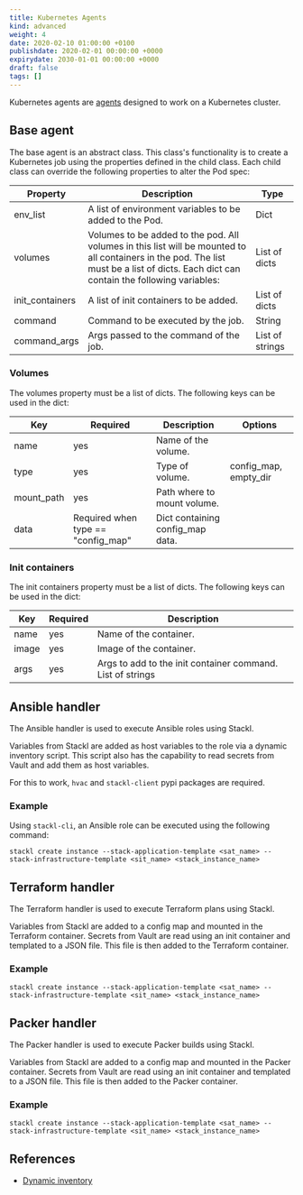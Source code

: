 ```yaml
---
title: Kubernetes Agents
kind: advanced
weight: 4
date: 2020-02-10 01:00:00 +0100
publishdate: 2020-02-01 00:00:00 +0000
expirydate: 2030-01-01 00:00:00 +0000
draft: false
tags: []
---
```


Kubernetes agents are [agents](agents.md) designed to work on a Kubernetes cluster. 

## Base agent

The base agent is an abstract class. This class's functionality is to create a Kubernetes job using 
the properties defined in the child class. Each child class can override the following properties to alter the Pod spec:

| Property | Description | Type |
|----------|-------------|------|
| env_list | A list of environment variables to be added to the Pod. | Dict |
| volumes | Volumes to be added to the pod. All volumes in this list will be mounted to all containers in the pod. The list must be a list of dicts. Each dict can contain the following variables: | List of dicts |
| init_containers | A list of init containers to be added. | List of dicts |
| command | Command to be executed by the job. | String |
| command_args | Args passed to the command of the job. | List of strings |

### Volumes

The volumes property must be a list of dicts. The following keys can be used in the dict:

| Key | Required | Description | Options |
|-----|----------|-------------|---------|
| name | yes | Name of the volume. | |
| type | yes | Type of volume. | config_map, empty_dir |
| mount_path | yes | Path where to mount volume. | |
| data | Required when type == "config_map" | Dict containing config_map data. | |

### Init containers

The init containers property must be a list of dicts. The following keys can be used in the dict:

| Key | Required | Description |
|-----|----------|-------------|
| name | yes | Name of the container. |
| image | yes | Image of the container. |
| args | yes | Args to add to the init container command. List of strings |

## Ansible handler

The Ansible handler is used to execute Ansible roles using Stackl.

Variables from Stackl are added as host variables to the role via a dynamic inventory script. This script also has the capability to read secrets from Vault and add them as host variables.

For this to work, `hvac` and `stackl-client` pypi packages are required.

### Example

Using `stackl-cli`, an Ansible role can be executed using the following command:

```
stackl create instance --stack-application-template <sat_name> --stack-infrastructure-template <sit_name> <stack_instance_name>
```

## Terraform handler

The Terraform handler is used to execute Terraform plans using Stackl.

Variables from Stackl are added to a config map and mounted in the Terraform container. Secrets from Vault are read using an init container and templated to a JSON file. This file is then added to the Terraform container.

### Example

```
stackl create instance --stack-application-template <sat_name> --stack-infrastructure-template <sit_name> <stack_instance_name>
```

## Packer handler

The Packer handler is used to execute Packer builds using Stackl.

Variables from Stackl are added to a config map and mounted in the Packer container. Secrets from Vault are read using an init container and templated to a JSON file. This file is then added to the Packer container.

### Example

```
stackl create instance --stack-application-template <sat_name> --stack-infrastructure-template <sit_name> <stack_instance_name>
```

## References

* [Dynamic inventory](https://docs.ansible.com/ansible/latest/user_guide/intro_dynamic_inventory.html)
